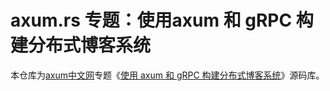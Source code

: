# axum.rs 专题：使用axum 和 gRPC 构建分布式博客系统

本仓库为[axum中文网](https://axum.rs)专题《[使用 axum 和 gRPC 构建分布式博客系统](https://axum.rs/subject/distributed-blog)》源码库。


